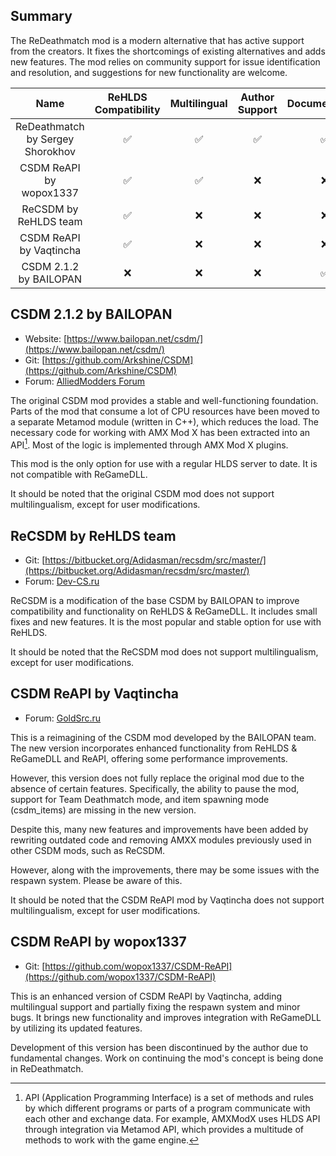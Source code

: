 ## Summary
The ReDeathmatch mod is a modern alternative that has active support from the creators. It fixes the shortcomings of existing alternatives and adds new features. The mod relies on community support for issue identification and resolution, and suggestions for new functionality are welcome.

| Name                              | ReHLDS Compatibility | Multilingual | Author Support | Documentation | Stability |
|:---------------------------------:|:--------------------:|:------------:|:--------------:|:-------------:|:---------:|
| ReDeathmatch by Sergey Shorokhov  | ✅                  | ✅          | ✅             | ✅           | ❌ (beta)  |
| CSDM ReAPI by wopox1337           | ✅                  | ✅          | ❌             | ❌           | ✅         |
| ReCSDM by ReHLDS team             | ✅                  | ❌          | ❌             | ❌           | ✅         |
| CSDM ReAPI by Vaqtincha           | ✅                  | ❌          | ❌             | ❌           | ❌         |
| CSDM 2.1.2 by BAILOPAN            | ❌                  | ❌          | ❌             | ✅           | ✅         |

## CSDM 2.1.2 by BAILOPAN
- Website: [https://www.bailopan.net/csdm/](https://www.bailopan.net/csdm/)
- Git: [https://github.com/Arkshine/CSDM](https://github.com/Arkshine/CSDM)
- Forum: [AlliedModders Forum](https://forums.alliedmods.net/forumdisplay.php?f=87)

The original CSDM mod provides a stable and well-functioning foundation. Parts of the mod that consume a lot of CPU resources have been moved to a separate Metamod module (written in C++), which reduces the load. The necessary code for working with AMX Mod X has been extracted into an API[^1]. Most of the logic is implemented through AMX Mod X plugins.

This mod is the only option for use with a regular HLDS server to date. It is not compatible with ReGameDLL.

It should be noted that the original CSDM mod does not support multilingualism, except for user modifications.

## ReCSDM by ReHLDS team
- Git: [https://bitbucket.org/Adidasman/recsdm/src/master/](https://bitbucket.org/Adidasman/recsdm/src/master/)
- Forum: [Dev-CS.ru](https://dev-cs.ru/resources/74/)

ReCSDM is a modification of the base CSDM by BAILOPAN to improve compatibility and functionality on ReHLDS & ReGameDLL. It includes small fixes and new features. It is the most popular and stable option for use with ReHLDS.

It should be noted that the ReCSDM mod does not support multilingualism, except for user modifications.

## CSDM ReAPI by Vaqtincha
- Forum: [GoldSrc.ru](https://goldsrc.ru/threads/1955/)

This is a reimagining of the CSDM mod developed by the BAILOPAN team. The new version incorporates enhanced functionality from ReHLDS & ReGameDLL and ReAPI, offering some performance improvements.

However, this version does not fully replace the original mod due to the absence of certain features. Specifically, the ability to pause the mod, support for Team Deathmatch mode, and item spawning mode (csdm_items) are missing in the new version.

Despite this, many new features and improvements have been added by rewriting outdated code and removing AMXX modules previously used in other CSDM mods, such as ReCSDM.

However, along with the improvements, there may be some issues with the respawn system. Please be aware of this.

It should be noted that the CSDM ReAPI mod by Vaqtincha does not support multilingualism, except for user modifications.

## CSDM ReAPI by wopox1337
- Git: [https://github.com/wopox1337/CSDM-ReAPI](https://github.com/wopox1337/CSDM-ReAPI)

This is an enhanced version of CSDM ReAPI by Vaqtincha, adding multilingual support and partially fixing the respawn system and minor bugs. It brings new functionality and improves integration with ReGameDLL by utilizing its updated features.

Development of this version has been discontinued by the author due to fundamental changes. Work on continuing the mod's concept is being done in ReDeathmatch.

[^1]: API (Application Programming Interface) is a set of methods and rules by which different programs or parts of a program communicate with each other and exchange data. For example, AMXModX uses HLDS API through integration via Metamod API, which provides a multitude of methods to work with the game engine.
